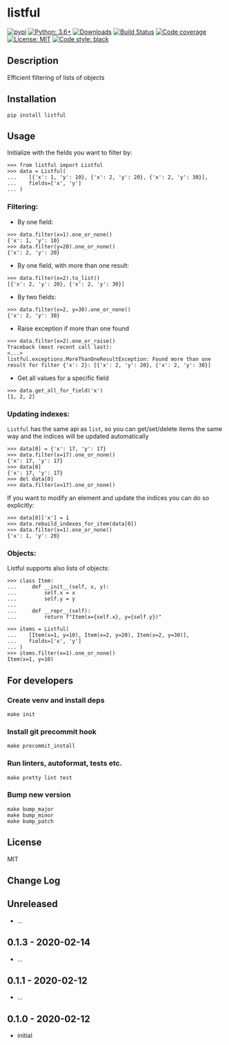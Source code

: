 # listful

[![pypi](https://badge.fury.io/py/listful.svg)](https://pypi.org/project/listful)
[![Python: 3.6+](https://img.shields.io/badge/Python-3.6+-blue.svg)](https://pypi.org/project/listful)
[![Downloads](https://img.shields.io/pypi/dm/listful.svg)](https://pypistats.org/packages/listful)
[![Build Status](https://travis-ci.org/d1618033/listful.svg?branch=master)](https://travis-ci.org/d1618033/listful)
[![Code coverage](https://codecov.io/gh/d1618033/listful/branch/master/graph/badge.svg)](https://codecov.io/gh/d1618033/listful)
[![License: MIT](https://img.shields.io/badge/License-MIT-green.svg)](https://en.wikipedia.org/wiki/MIT_License)
[![Code style: black](https://img.shields.io/badge/code%20style-black-000000.svg)](https://github.com/ambv/black)

## Description

Efficient filtering of lists of objects

## Installation

    pip install listful

## Usage


Initialize with the fields you want to filter by:
```
>>> from listful import Listful
>>> data = Listful(
...    [{'x': 1, 'y': 10}, {'x': 2, 'y': 20}, {'x': 2, 'y': 30}], 
...    fields=['x', 'y']
... )
```

### Filtering:

* By one field:
```
>>> data.filter(x=1).one_or_none()
{'x': 1, 'y': 10}
>>> data.filter(y=20).one_or_none()
{'x': 2, 'y': 20}
```

* By one field, with more than one result:
```
>>> data.filter(x=2).to_list()
[{'x': 2, 'y': 20}, {'x': 2, 'y': 30}]
```

* By two fields:
```
>>> data.filter(x=2, y=30).one_or_none()
{'x': 2, 'y': 30}
```

* Raise exception if more than one found
``` 
>>> data.filter(x=2).one_or_raise()
Traceback (most recent call last):
<...>
listful.exceptions.MoreThanOneResultException: Found more than one result for filter {'x': 2}: [{'x': 2, 'y': 20}, {'x': 2, 'y': 30}]
```

* Get all values for a specific field

```
>>> data.get_all_for_field('x')
[1, 2, 2]
```

### Updating indexes:

`Listful` has the same api as `list`, so you can get/set/delete items the same way 
and the indices will be updated automatically

```
>>> data[0] = {'x': 17, 'y': 17}
>>> data.filter(x=17).one_or_none()
{'x': 17, 'y': 17}
>>> data[0]
{'x': 17, 'y': 17}
>>> del data[0]
>>> data.filter(x=17).one_or_none()
``` 

If you want to modify an element and update the indices you can do so explicitly:
```
>>> data[0]['x'] = 1
>>> data.rebuild_indexes_for_item(data[0])
>>> data.filter(x=1).one_or_none()
{'x': 1, 'y': 20}
``` 


### Objects:

Listful supports also lists of objects:

```
>>> class Item:
...     def __init__(self, x, y):
...         self.x = x
...         self.y = y
...
...     def __repr__(self):
...         return f"Item(x={self.x}, y={self.y})"

>>> items = Listful(
...    [Item(x=1, y=10), Item(x=2, y=20), Item(x=2, y=30)], 
...    fields=['x', 'y']
... )
>>> items.filter(x=1).one_or_none()
Item(x=1, y=10)
```
## For developers

### Create venv and install deps

    make init

### Install git precommit hook

    make precommit_install

### Run linters, autoformat, tests etc.

    make pretty lint test

### Bump new version

    make bump_major
    make bump_minor
    make bump_patch

## License

MIT

## Change Log

Unreleased
-----

* ...

0.1.3 - 2020-02-14
-----

* ...

0.1.1 - 2020-02-12
-----

* ...

0.1.0 - 2020-02-12
-----

* initial

